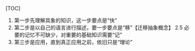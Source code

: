 [TOC]

1. 第一步先理解具象的知识，这一步要点是“快”
2. 第二步是以自己的语言进行描述，要一步要点是“移”【迁移抽象概念】
2.5 必要的记忆不可缺少，对重要的基础知识需要“记”
3. 第三步是应用，直到真正应用之前，依旧只是“理论”